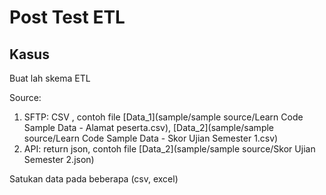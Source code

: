 # Post Test ETL


## Kasus
Buat lah skema ETL 

Source:
1. SFTP: CSV , contoh file [Data_1](sample/sample source/Learn Code Sample Data - Alamat peserta.csv), [Data_2](sample/sample source/Learn Code Sample Data - Skor Ujian Semester 1.csv)
2. API: return json, contoh file [Data_2](sample/sample source/Skor Ujian Semester 2.json)


Satukan data pada beberapa (csv, excel)
